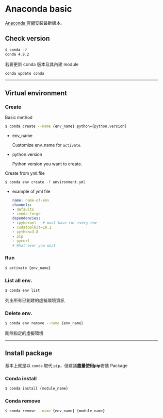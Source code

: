 # Anaconda basic

[Anaconda 官網](https://www.anaconda.com/products/individual)安裝最新版本。

## Check version
```bash
$ conda -V
conda 4.9.2
```
若要更新 conda 版本及其內建 module
```bash
conda update conda
```

---
## Virtual environment
### Create
Basic method
```bash
$ conda create --name {env_name} python={python.version}
```
- env_name

    Customize env_name for ```activate```.

- python.version

    Python version you want to create.

Create from yml.file
```bash
$ conda env create -f environment.yml
```
- example of yml file

    ```yml
    name: name-of-env
    channels:
    - defaults
    - conda-forge
    dependencies:
    - ipykernel   # must have for every env
    - cudatoolkit=10.1
    - python=3.8
    - pip
    - pycurl
    # What ever you wnat
    ```

### Run
```bash
$ activate {env_name}
```

### List all env.
```bash
$ conda env list
```
列出所有已創建的虛擬環境資訊

### Delete env.
```bash
$ conda env remove --name {env_name}
```
刪除指定的虛擬環境

---
## Install package

基本上就是以 ```conda``` 取代 ```pip```，但建議**盡量使用pip**安裝 Package 

### Conda install
```bash
$ conda install {module_name}
```

### Conda remove
```bash
$ conda remove --name {env_name} {module_name}
```